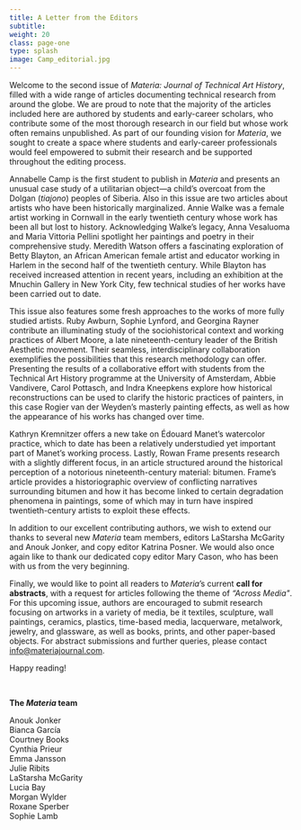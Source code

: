 ```yaml
---
title: A Letter from the Editors
subtitle:
weight: 20
class: page-one
type: splash
image: Camp_editorial.jpg
---
```



Welcome to the second issue of *Materia: Journal of Technical Art History*, filled with a wide range of articles documenting technical research from around the globe. We are proud to note that the majority of the articles included here are authored by students and early-career scholars, who contribute some of the most thorough research in our field but whose work often remains unpublished. As part of our founding vision for *Materia*, we sought to create a space where students and early-career professionals would feel empowered to submit their research and be supported throughout the editing process.

Annabelle Camp is the first student to publish in *Materia* and presents an unusual case study of a utilitarian object—a child’s overcoat from the Dolgan (*tiajono*) peoples of Siberia. Also in this issue are two articles about artists who have been historically marginalized. Annie Walke was a female artist working in Cornwall in the early twentieth century whose work has been all but lost to history. Acknowledging Walke’s legacy, Anna Vesaluoma and Maria Vittoria Pellini spotlight her paintings and poetry in their comprehensive study. Meredith Watson offers a fascinating exploration of Betty Blayton, an African American female artist and educator working in Harlem in the second half of the twentieth century. While Blayton has received increased attention in recent years, including an exhibition at the Mnuchin Gallery in New York City, few technical studies of her works have been carried out to date.

This issue also features some fresh approaches to the works of more fully studied artists. Ruby Awburn, Sophie Lynford, and Georgina Rayner contribute an illuminating study of the sociohistorical context and working practices of Albert Moore, a late nineteenth-century leader of the British Aesthetic movement. Their seamless, interdisciplinary collaboration exemplifies the possibilities that this research methodology can offer. Presenting the results of a collaborative effort with students from the Technical Art History programme at the University of Amsterdam, Abbie Vandivere, Carol Pottasch, and Indra Kneepkens explore how historical reconstructions can be used to clarify the historic practices of painters, in this case Rogier van der Weyden’s masterly painting effects, as well as how the appearance of his works has changed over time.

Kathryn Kremnitzer offers a new take on Édouard Manet’s watercolor practice, which to date has been a relatively understudied yet important part of Manet’s working process. Lastly, Rowan Frame presents research with a slightly different focus, in an article structured around the historical perception of a notorious nineteenth-century material: bitumen. Frame’s article provides a historiographic overview of conflicting narratives surrounding bitumen and how it has become linked to certain degradation phenomena in paintings, some of which may in turn have inspired twentieth-century artists to exploit these effects.

In addition to our excellent contributing authors, we wish to extend our thanks to several new *Materia* team members, editors LaStarsha McGarity and Anouk Jonker, and copy editor Katrina Posner. We would also once again like to thank our dedicated copy editor Mary Cason, who has been with us from the very beginning.

Finally, we would like to point all readers to *Materia*’s current **call for abstracts**, with a request for articles following the theme of *“Across Media"*. For this upcoming issue, authors are encouraged to submit research focusing on artworks in a variety of media, be it textiles, sculpture, wall paintings, ceramics, plastics, time-based media, lacquerware, metalwork, jewelry, and glassware, as well as books, prints, and other paper-based objects. For abstract submissions and further queries, please contact [info\@materiajournal.com](mailto:info@materiajournal.com).


Happy reading!

<br>

**The *Materia* team**
<br>

Anouk Jonker
<br>
​Bianca García
<br>
Courtney Books
<br>
Cynthia Prieur
<br>
Emma Jansson
<br>
Julie Ribits
<br>
LaStarsha McGarity
<br>
Lucia Bay
<br>
Morgan Wylder
<br>
Roxane Sperber
<br>
Sophie Lamb
</div>
